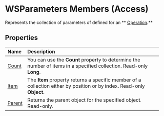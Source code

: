 
# WSParameters Members (Access)
Represents the collection of parameters of defined for an  ** [Operation](77ca8bb2-b70b-6b4e-7f2a-195759d3668b.md).**

## Properties



|**Name**|**Description**|
|:-----|:-----|
| [Count](8a6e303c-678a-37ea-b19f-61feb14d4e6e.md)|You can use the  **Count** property to determine the number of items in a specified collection. Read-only **Long**.|
| [Item](fe40b7f4-58e6-c632-0303-0925ab3a56c2.md)|The  **Item** property returns a specific member of a collection either by position or by index. Read-only **Object**.|
| [Parent](75ef560e-1187-9af1-e44e-92606278f55e.md)|Returns the parent object for the specified object. Read-only.|
